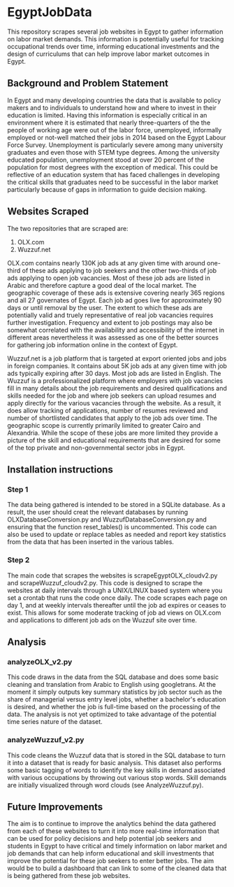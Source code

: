 # EgyptJobData

This repository scrapes several job websites in Egypt to gather information on labor market demands.  This information is potentially useful for tracking occupational trends over time, informing educational investments and the design of curriculums that can help improve labor market outcomes in Egypt.  

## Background and Problem Statement

In Egypt and many developing countries the data that is available to policy makers and to individuals to understand how and where to invest in their education is limited.  Having this information is especially critical in an environment where it is estimated that nearly three-quarters of the the people of working age were out of the labor force, unemployed, informally employed or not-well matched their jobs in 2014 based on the Egypt Labour Force Survey.  Unemployment is particularly severe among many university graduates and even those with STEM type degrees.  Among the university educated population, unemployment stood at over 20 percent of the population for most degrees with the exception of medical.  This could be reflective of an education system that has faced challenges in developing the critical skills that graduates need to be successful in the labor market particularly because of gaps in information to guide decision making.

## Websites Scraped

The two repositories that are scraped are:

1. OLX.com
2. Wuzzuf.net

OLX.com contains nearly 130K job ads at any given time with around one-third of these ads applying to job seekers and the other two-thirds of job ads applying to open job vacancies.  Most of these job ads are listed in Arabic and therefore capture a good deal of the local market.  The geographic coverage of these ads is extensive covering nearly 365 regions and all 27 governates of Egypt. Each job ad goes live for approximately 90 days or until removal by the user.  The extent to which these ads are potentially valid and truely representative of real job vacancies requires further investigation.  Frequency and extent to job postings may also be somewhat correlated with the availability and accessibility of the internet in different areas nevertheless it was assessed as one of the better sources for gathering job information online in the context of Egypt.

Wuzzuf.net is a job platform that is targeted at export oriented jobs and jobs in foreign companies.  It contains about 5K job ads at any given time with job ads typically expiring after 30 days.  Most job ads are listed in English.  The Wuzzuf is a professionalized platform where employers with job vacancies fill in many details about the job requirements and desired qualifications and skills needed for the job and where job seekers can upload resumes and apply directly for the various vacancies through the website.  As a result, it does allow tracking of applications, number of resumes reviewed and number of shortlisted candidates that apply to the job ads over time.  The geographic scope is currently primarily limited to greater Cairo and Alexandria.  While the scope of these jobs are more limited they provide a picture of the skill and educational requirements that are desired for some of the top private and non-governmental sector jobs in Egypt.

## Installation instructions

### Step 1

The data being gathered is intended to be stored in a SQLite database.  As a result, the user should creat the relevant databases by running OLXDatabaseConversion.py and WuzzufDatabaseConversion.py and ensuring that the function reset_tables() is uncommented.  This code can also be used to update or replace tables as needed and report key statistics from the data that has been inserted in the various tables.

### Step 2

The main code that scrapes the websites is scrapeEgyptOLX_cloudv2.py and scrapeWuzzuf_cloudv2.py.  This code is designed to scrape the websites at daily intervals through a UNIX/LINUX based system where you set a crontab that runs the code once daily.  The code scrapes each page on day 1, and at weekly intervals thereafter until the job ad expires or ceases to exist.  This allows for some moderate tracking of job ad views on OLX.com and applications to different job ads on the Wuzzuf site over time.

## Analysis

### analyzeOLX_v2.py

This code draws in the data from the SQL database and does some basic cleaning and translation from Arabic to English using googletrans.  At the moment it simply outputs key summary statistics by job sector such as the share of managerial versus entry level jobs, whether a bachelor's education is desired, and whether the job is full-time based on the processing of the data.  The analysis is not yet optimized to take advantage of the potential time series nature of the dataset.

### analyzeWuzzuf_v2.py

This code cleans the Wuzzuf data that is stored in the SQL database to turn it into a dataset that is ready for basic analysis.  This dataset also performs some basic tagging of words to identify the key skills in demand associated with various occupations by throwing out various stop words.  Skill demands are initially visualized through word clouds (see AnalyzeWuzzuf.py).

## Future Improvements

The aim is to continue to improve the analytics behind the data gathered from each of these websites to turn it into more real-time information that can be used for policy decisions and help potential job seekers and students in Egypt to have critical and timely information on labor market and job demands that can help inform educational and skill investments that improve the potential for these job seekers to enter better jobs.  The aim would be to build a dashboard that can link to some of the cleaned data that is being gathered from these job websites.
